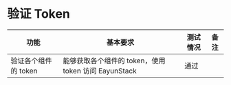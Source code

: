 # 验证 Token

|功能|基本要求|测试情况|备注|
|----|--------|--------|--------|
|验证各个组件的 token|能够获取各个组件的 token，使用 token 访问 EayunStack|通过||

